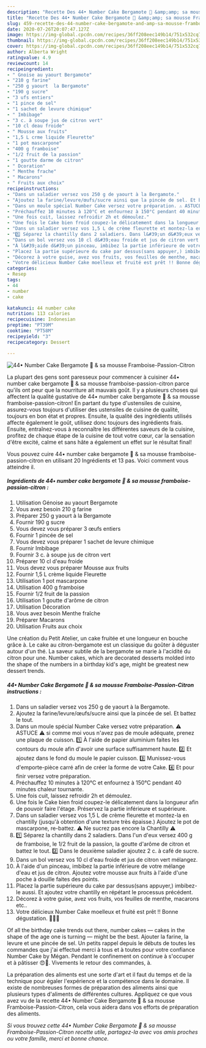 ```yaml
---
description: "Recette Des 44• Number Cake Bergamote 🎂 &amp;amp; sa mousse Framboise-Passion-Citron"
title: "Recette Des 44• Number Cake Bergamote 🎂 &amp;amp; sa mousse Framboise-Passion-Citron"
slug: 459-recette-des-44-number-cake-bergamote-and-amp-sa-mousse-framboise-passion-citron
date: 2020-07-26T20:07:47.127Z
image: https://img-global.cpcdn.com/recipes/36ff208eec149b14/751x532cq70/44•-number-cake-bergamote-🎂-sa-mousse-framboise-passion-citron-photo-principale-de-la-recette.jpg
thumbnail: https://img-global.cpcdn.com/recipes/36ff208eec149b14/751x532cq70/44•-number-cake-bergamote-🎂-sa-mousse-framboise-passion-citron-photo-principale-de-la-recette.jpg
cover: https://img-global.cpcdn.com/recipes/36ff208eec149b14/751x532cq70/44•-number-cake-bergamote-🎂-sa-mousse-framboise-passion-citron-photo-principale-de-la-recette.jpg
author: Alberta Wright
ratingvalue: 4.9
reviewcount: 14
recipeingredient:
- " Gnoise au yaourt Bergamote"
- "210 g farine"
- "250 g yaourt  la Bergamote"
- "190 g sucre"
- "3 ufs entiers"
- "1 pince de sel"
- "1 sachet de levure chimique"
- " Imbibage"
- "3 c. à soupe jus de citron vert"
- "10 cl deau froide"
- " Mousse aux fruits"
- "1,5 L crme liquide Fleurette"
- "1 pot mascarpone"
- "400 g framboise"
- "1/2 fruit de la passion"
- "1 goutte darme de citron"
- " Dcoration"
- " Menthe frache"
- " Macarons"
- " Fruits aux choix"
recipeinstructions:
- "Dans un saladier versez vos 250 g de yaourt à la Bergamote."
- "Ajoutez la farine/levure/œufs/sucre ainsi que la pincée de sel. Et battez le tout."
- "Dans un moule spécial Number Cake versez votre préparation. ⚠️ ASTUCE ⚠️ si comme moi vous n&#39;avez pas de moule adéquate, prenez une plaque de cuisson. 1️⃣ À l&#39;aide de papier aluminium faites les contours du moule afin d&#39;avoir une surface suffisamment haute. 2️⃣ Et ajoutez dans le fond du moule le papier cuisson. 3️⃣ Munissez-vous d&#39;emporte-pièce carré afin de créer la forme de votre Cake. 4️⃣ Et pour finir versez votre préparation."
- "Préchauffez 10 minutes à 120°C et enfournez à 150°C pendant 40 minutes chaleur tournante."
- "Une fois cuit, laissez refroidir 2h et démoulez."
- "Une fois le Cake bien froid coupez-le délicatement dans la longueur afin de pouvoir faire l&#39;étage. Préservez la partie inférieure et supérieure."
- "Dans un saladier versez vos 1,5 L de crème fleurette et montez-la en chantilly (jusqu&#39;à obtention d&#39;une texture très épaisse.) Ajoutez le pot de mascarpone, re-battez. ⚠️ Ne sucrez pas encore la Chantilly ⚠️"
- "1️⃣ Séparez la chantilly dans 2 saladiers. Dans l&#39;un d&#39;eux versez 400 g de framboise, le 1/2 fruit de la passion, la goutte d&#39;arôme de citron et battez le tout. 2️⃣ Dans le deuxième saladier ajoutez 2 c. à café de sucre."
- "Dans un bol versez vos 10 cl d&#39;eau froide et jus de citron vert mélangez."
- "À l&#39;aide d&#39;un pinceau, imbibez la partie inférieure de votre mélange d&#39;eau et jus de citron. Ajoutez votre mousse aux fruits à l&#39;aide d&#39;une poche à douille faites des points."
- "Placez la partie supérieure du cake par dessus(sans appuyer,) imbibez-le aussi. Et ajoutez votre chantilly en répétant le processus précédent."
- "Décorez à votre guise, avez vos fruits, vos feuilles de menthe, macarons etc.."
- "Votre délicieux Number Cake moelleux et fruité est prêt !! Bonne dégustation. 🎂👍🏽"
categories:
- Resep
tags:
- 44
- number
- cake

katakunci: 44 number cake 
nutrition: 113 calories
recipecuisine: Indonesian
preptime: "PT39M"
cooktime: "PT58M"
recipeyield: "3"
recipecategory: Dessert

---
```



![44• Number Cake Bergamote 🎂 &amp; sa mousse Framboise-Passion-Citron](https://img-global.cpcdn.com/recipes/36ff208eec149b14/751x532cq70/44•-number-cake-bergamote-🎂-sa-mousse-framboise-passion-citron-photo-principale-de-la-recette.jpg)

La plupart des gens sont paresseux pour commencer à cuisiner 44• number cake bergamote 🎂 &amp; sa mousse framboise-passion-citron parce qu'ils ont peur que la nourriture ait mauvais goût. Il y a plusieurs choses qui affectent la qualité gustative de 44• number cake bergamote 🎂 &amp; sa mousse framboise-passion-citron! En partant du type d'ustensiles de cuisine, assurez-vous toujours d'utiliser des ustensiles de cuisine de qualité, toujours en bon état et propres. Ensuite, la qualité des ingrédients utilisés affecte également le goût, utilisez donc toujours des ingrédients frais. Ensuite, entraînez-vous à reconnaître les différentes saveurs de la cuisine, profitez de chaque étape de la cuisine de tout votre cœur, car la sensation d'être excité, calme et sans hâte a également un effet sur le résultat final!

<!--inarticleads1-->

Vous pouvez cuire 44• number cake bergamote 🎂 &amp; sa mousse framboise-passion-citron en utilisant 20 Ingrédients et 13 pas. Voici comment vous atteindre il.

##### Ingrédients de 44• number cake bergamote 🎂 &amp; sa mousse framboise-passion-citron :

1. Utilisation  Génoise au yaourt Bergamote
1. Vous avez besoin 210 g farine
1. Préparer 250 g yaourt à la Bergamote
1. Fournir 190 g sucre
1. Vous devez vous préparer 3 œufs entiers
1. Fournir 1 pincée de sel
1. Vous devez vous préparer 1 sachet de levure chimique
1. Fournir  Imbibage
1. Fournir 3 c. à soupe jus de citron vert
1. Préparer 10 cl d&#39;eau froide
1. Vous devez vous préparer  Mousse aux fruits
1. Fournir 1,5 L crème liquide Fleurette
1. Utilisation 1 pot mascarpone
1. Utilisation 400 g framboise
1. Fournir 1/2 fruit de la passion
1. Utilisation 1 goutte d&#39;arôme de citron
1. Utilisation  Décoration
1. Vous avez besoin  Menthe fraîche
1. Préparer  Macarons
1. Utilisation  Fruits aux choix


Une création du Petit Atelier, un cake fruitée et une longueur en bouche grâce à. Le cake au citron-bergamote est un classique du goûter à déguster autour d&#39;un thé. La saveur subtile de la bergamote se marie à l&#39;acidité du citron pour une. Number cakes, which are decorated desserts molded into the shape of the numbers in a birthday kid&#39;s age, might be greatest new dessert trends. 

<!--inarticleads2-->

##### 44• Number Cake Bergamote 🎂 &amp; sa mousse Framboise-Passion-Citron instructions :

1. Dans un saladier versez vos 250 g de yaourt à la Bergamote.
1. Ajoutez la farine/levure/œufs/sucre ainsi que la pincée de sel. Et battez le tout.
1. Dans un moule spécial Number Cake versez votre préparation. ⚠️ ASTUCE ⚠️ si comme moi vous n&#39;avez pas de moule adéquate, prenez une plaque de cuisson. 1️⃣ À l&#39;aide de papier aluminium faites les contours du moule afin d&#39;avoir une surface suffisamment haute. 2️⃣ Et ajoutez dans le fond du moule le papier cuisson. 3️⃣ Munissez-vous d&#39;emporte-pièce carré afin de créer la forme de votre Cake. 4️⃣ Et pour finir versez votre préparation.
1. Préchauffez 10 minutes à 120°C et enfournez à 150°C pendant 40 minutes chaleur tournante.
1. Une fois cuit, laissez refroidir 2h et démoulez.
1. Une fois le Cake bien froid coupez-le délicatement dans la longueur afin de pouvoir faire l&#39;étage. Préservez la partie inférieure et supérieure.
1. Dans un saladier versez vos 1,5 L de crème fleurette et montez-la en chantilly (jusqu&#39;à obtention d&#39;une texture très épaisse.) Ajoutez le pot de mascarpone, re-battez. ⚠️ Ne sucrez pas encore la Chantilly ⚠️
1. 1️⃣ Séparez la chantilly dans 2 saladiers. Dans l&#39;un d&#39;eux versez 400 g de framboise, le 1/2 fruit de la passion, la goutte d&#39;arôme de citron et battez le tout. 2️⃣ Dans le deuxième saladier ajoutez 2 c. à café de sucre.
1. Dans un bol versez vos 10 cl d&#39;eau froide et jus de citron vert mélangez.
1. À l&#39;aide d&#39;un pinceau, imbibez la partie inférieure de votre mélange d&#39;eau et jus de citron. Ajoutez votre mousse aux fruits à l&#39;aide d&#39;une poche à douille faites des points.
1. Placez la partie supérieure du cake par dessus(sans appuyer,) imbibez-le aussi. Et ajoutez votre chantilly en répétant le processus précédent.
1. Décorez à votre guise, avez vos fruits, vos feuilles de menthe, macarons etc..
1. Votre délicieux Number Cake moelleux et fruité est prêt !! Bonne dégustation. 🎂👍🏽


Of all the birthday cake trends out there, number cakes — cakes in the shape of the age one is turning — might be the best. Ajouter la farine, la levure et une pincée de sel. Un petits rappel depuis le débuts de toutes les commandes que j&#39;ai effectué merci à tous et à toutes pour votre confiance Number Cake by Mégan. Pendant le confinement on continue à s&#39;occuper et à pâtisser 😍🎂. Vivements le retour des commandes, à. 

<!--inarticleads1-->

<p>
La préparation des aliments est une sorte d'art et il faut du temps et de la technique pour égaler l'expérience et la compétence dans le domaine. Il existe de nombreuses formes de préparation des aliments ainsi que plusieurs types d'aliments de différentes cultures. Appliquez ce que vous avez vu de la recette 44• Number Cake Bergamote 🎂 &amp; sa mousse Framboise-Passion-Citron, cela vous aidera dans vos efforts de préparation des aliments.
</p>

<p>
<i>Si vous trouvez cette 44• Number Cake Bergamote 🎂 &amp; sa mousse Framboise-Passion-Citron recette utile, partagez-la avec vos amis proches ou votre famille, merci et bonne chance.</i>
</p>
